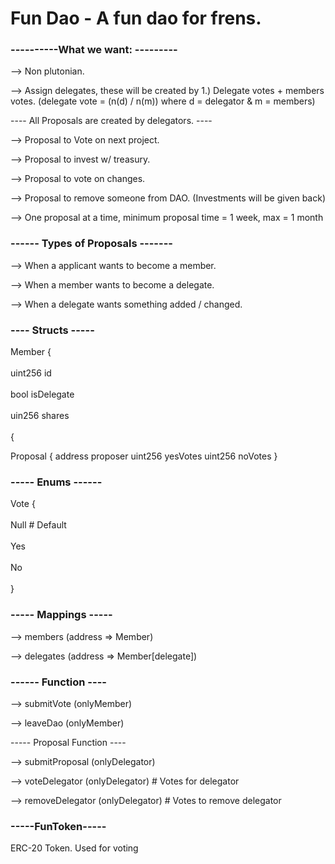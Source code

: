 <h1>Fun Dao - A fun dao for frens. </h1>


<h3>----------What we want: --------- </h3>

--> Non plutonian.

--> Assign delegates, these will be created by 1.) Delegate votes + members votes. 
(delegate vote = (n(d) / n(m)) where d = delegator & m = members)

----  All Proposals are created by delegators. ----

--> Proposal to Vote on next project.

--> Proposal to invest w/ treasury.

--> Proposal to vote on changes.

--> Proposal to remove someone from DAO. (Investments will be given back)

--> One proposal at a time, minimum proposal time = 1 week, max = 1 month


<h3> ------ Types of Proposals ------- </h3>

--> When a applicant wants to become a member.

--> When a member wants to become a delegate.

--> When a delegate wants something added / changed.

<h3>---- Structs ----- </h3>

Member { <br></br>
uint256 id <br></br>
bool isDelegate <br></br>
uin256 shares <br></br>
{ 

Proposal {
  address proposer
  uint256 yesVotes
  uint256 noVotes
}

<h3> ----- Enums ------ </h3>
Vote { <br></br> 
  Null # Default <br></br>
  Yes <br></br>
  No <br></br>
}


<h3>----- Mappings ----- </h3>

--> members (address => Member)

--> delegates (address => Member[delegate])



<h3>------ Function ---- </h3>

--> submitVote (onlyMember)

--> leaveDao (onlyMember)

----- Proposal Function ----

--> submitProposal (onlyDelegator)

--> voteDelegator (onlyDelegator) # Votes for delegator

--> removeDelegator (onlyDelegator) # Votes to remove delegator


<h3>-----FunToken----- </h3>

ERC-20 Token. Used for voting
